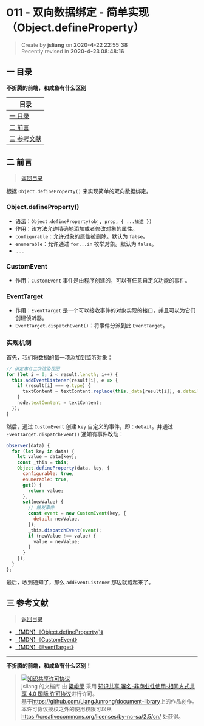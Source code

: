 011 - 双向数据绑定 - 简单实现（Object.defineProperty）
===

> Create by **jsliang** on **2020-4-22 22:55:38**  
> Recently revised in **2020-4-23 08:48:16**

## <a name="chapter-one" id="chapter-one"></a>一 目录

**不折腾的前端，和咸鱼有什么区别**

| 目录 |
| --- | 
| [一 目录](#chapter-one) | 
| <a name="catalog-chapter-two" id="catalog-chapter-two"></a>[二 前言](#chapter-two) |
| <a name="catalog-chapter-three" id="catalog-chapter-three"></a>[三 参考文献](#chapter-three) |

## <a name="chapter-two" id="chapter-two"></a>二 前言

> [返回目录](#chapter-one)

根据 `Object.defineProperty()` 来实现简单的双向数据绑定。

### Object.defineProperty()

* 语法：`Object.defineProperty(obj, prop, { ...描述 })`
* 作用：该方法允许精确地添加或者修改对象的属性。
* `configurable`：允许对象的属性被删除。默认为 `false`。
* `enumerable`：允许通过 `for...in` 枚举对象。默认为 `false`。
* ……

### CustomEvent

* 作用：`CustomEvent` 事件是由程序创建的，可以有任意自定义功能的事件。

### EventTarget

* 作用：`EventTarget` 是一个可以接收事件的对象实现的接口，并且可以为它们创建侦听器。
* `EventTarget.dispatchEvent()`：将事件分派到此 `EventTarget`。

### 实现机制

首先，我们将数据的每一项添加到监听对象：

```js
// 绑定事件二次渲染视图
for (let i = 0; i < result.length; i++) {
  this.addEventListener(result[i], e => {
    if (result[i] === e.type) {
      textContent = textContent.replace(this._data[result[i]], e.detail);
    }
    node.textContent = textContent;
  });
}
```

然后，通过 `CustomEvent` 创建 `key` 自定义的事件，即：`detail`。并通过 `EventTarget.dispatchEvent()` 通知有事件改动：

```js
observer(data) {
  for (let key in data) {
    let value = data[key];
    const _this = this;
    Object.defineProperty(data, key, {
      configurable: true,
      enumerable: true,
      get() {
        return value;
      },
      set(newValue) {
        // 触发事件
        const event = new CustomEvent(key, {
          detail: newValue,
        });
        _this.dispatchEvent(event);
        if (newValue !== value) {
          value = newValue;
        }
      }
    });
  }
};
```

最后，收到通知了，那么 `addEventListener` 那边就跑起来了。

## <a name="chapter-three" id="chapter-three"></a>三 参考文献

> [返回目录](#chapter-one)

* [【MDN】《Object.defineProperty()》](https://developer.mozilla.org/zh-CN/docs/Web/JavaScript/Reference/Global_Objects/Object/defineProperty)
* [【MDN】《CustomEvent》](https://developer.mozilla.org/zh-CN/docs/Web/API/CustomEvent)
* [【MDN】《EventTarget》](https://developer.mozilla.org/zh-CN/docs/Web/API/EventTarget)

---

**不折腾的前端，和咸鱼有什么区别！**

> <a rel="license" href="http://creativecommons.org/licenses/by-nc-sa/4.0/"><img alt="知识共享许可协议" style="border-width:0" src="https://i.creativecommons.org/l/by-nc-sa/4.0/88x31.png" /></a><br /><span xmlns:dct="http://purl.org/dc/terms/" property="dct:title">jsliang 的文档库</span> 由 <a xmlns:cc="http://creativecommons.org/ns#" href="https://github.com/LiangJunrong/document-library" property="cc:attributionName" rel="cc:attributionURL">梁峻荣</a> 采用 <a rel="license" href="http://creativecommons.org/licenses/by-nc-sa/4.0/">知识共享 署名-非商业性使用-相同方式共享 4.0 国际 许可协议</a>进行许可。<br />基于<a xmlns:dct="http://purl.org/dc/terms/" href="https://github.com/LiangJunrong/document-library" rel="dct:source">https://github.com/LiangJunrong/document-library</a>上的作品创作。<br />本许可协议授权之外的使用权限可以从 <a xmlns:cc="http://creativecommons.org/ns#" href="https://creativecommons.org/licenses/by-nc-sa/2.5/cn/" rel="cc:morePermissions">https://creativecommons.org/licenses/by-nc-sa/2.5/cn/</a> 处获得。